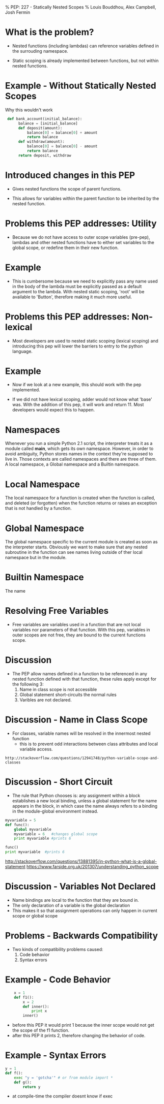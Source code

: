 % PEP: 227 - Statically Nested Scopes
% Louis Bouddhou, Alex Campbell, Josh Fermin

What is the problem?
===================  
* Nested functions (including lambdas) can reference variables defined in the surrouding namespace.

* Static scoping is already implemented between functions, but not within nested functions.

Example - Without Statically Nested Scopes
========

Why this wouldn't work


```python
 def bank_account(initial_balance):
      balance = [initial_balance]
      def deposit(amount):
          balance[0] = balance[0] + amount
          return balance
      def withdraw(amount):
          balance[0] = balance[0] - amount
          return balance
      return deposit, withdraw
``` 

Introduced changes in this PEP
=================================
* Gives nested functions the scope of parent functions.

* This allows for variables within the parent function to be inherited by the nested function.

Problems this PEP addresses: Utility
====================================

* Because we do not have access to outer scope variables (pre-pep), lambdas and other nested functions have to either set variables to the global scope, or redefine them in their new function.

Example
=======
* This is cumbersome because we need to explicitly pass any name used in the body of the lambda must be explicitly passed as a default argument to the lambda.  With nested static scoping,  'root' will be available to 'Button', therefore making it much more useful.

Problems this PEP addresses: Non-lexical
=========================================

* Most developers are used to  nested static scoping (lexical scoping) and introducing this pep will lower the barriers to entry to the python language.

Example
=======
* Now if we look at a new example, this should work with the pep implemented.

* If we did not have lexical scoping, adder would not know what 'base' was. With the addition of this pep, it will work and return 11. Most developers would expect this to happen.


















Namespaces
==========

Whenever you run a simple Python 2.1 script, the interpreter treats it as a module called __main__, which gets its own namespace. However, in order to avoid ambiguity, Python stores names in the context they're supposed to live in. Those contexts are called namespaces and there are three of them. A local namespace, a Global namespace and a Builtin namespace.

Local Namespace
===============

The local namespace for a function is created when the function is called, and deleted (or forgotten) when the function returns or raises an exception that is not handled by a function.

Global Namespace
================

The global namespace specific to the current module is created as soon as the interpreter starts. Obviously we want to make sure that any nested subroutine in the function can see names living outside of ther local namespace but in the module.

Builtin Namespace
=================

The name



Resolving Free Variables
========================

* Free variables are variables used in a function that are not local variables nor parameters of that function.  With this pep, variables in outer scopes are not free, they are bound to the current functions scope.

















Discussion
==========
* The PEP  allow names defined in a function to be referenced in any nested function defined with that function, these rules apply except for the following 3:
  1. Name in class scope is not accessible
  2. Global statement short-circuits the normal rules
  3. Varibles are not declared.


Discussion - Name in Class Scope
================================
* For classes, variable names will be resolved in the innermost nested function
  * this is to prevent odd interactions between class attributes and local variable access. 

```
http://stackoverflow.com/questions/12941748/python-variable-scope-and-classes
```

Discussion - Short Circuit
==========================
* The rule that Python chooses is: any assignment within a block establishes a new local binding, unless a global statement for the name appears in the block, in which case the name always refers to a binding in the module-global environment instead.

```python
myvariable = 5
def func():
    global myvariable
    myvariable = 6   #changes global scope
    print myvariable #prints 6

func()
print myvariable  #prints 6
```
http://stackoverflow.com/questions/13881395/in-python-what-is-a-global-statement
https://www.farside.org.uk/201307/understanding_python_scope

Discussion - Variables Not Declared
===================================
* Name bindings are local to the function that they are bound in.
* The only declaration of a variable is the global declaration
* This makes it so that assignment operations can only happen in current scope or global scope

Problems - Backwards Compatibility
=======================
* Two kinds of compatibility problems caused:
  1. Code behavior
  2. Syntax errors

Example - Code Behavior
=======
```python
    x = 1
    def f1():
        x = 2
        def inner():
            print x
        inner()
```
* before this PEP it would print 1 because the inner scope would not get the scope of the f1 function.
* after this PEP it prints 2, therefore changing the behavior of code.

Example - Syntax Errors
=======
``` python
y = 1
def f():
    exec "y = 'gotcha'" # or from module import *
    def g():
        return y
```
* at compile-time the compiler doesnt know if exec 











